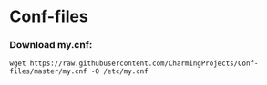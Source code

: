# Conf-files
### Download my.cnf:
```
wget https://raw.githubusercontent.com/CharmingProjects/Conf-files/master/my.cnf -O /etc/my.cnf
```

